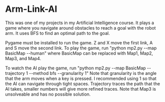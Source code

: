 # Arm-Link-AI
This was one of my projects in my Artificial Intelligence course. It plays a game where you navigate around obstacles to reach a goal with the robot arm. It uses BFS to find an optimal path to the goal.

Pygame must be installed to run the game. Z and X move the first link, A and S move the second link.
To play the game, run
"python mp2.py --map BasicMap --human"
where BasicMap can be replaced with Map1, Map2, Map3, and Map4.

To watch the AI play the game, run
"python mp2.py --map BasicMap --trajectory 1 --method bfs --granularity 1"
Note that granularity is the angle that the arm moves when a key is pressed. I recommended using 1 so that the AI can navigate through tight spaces. Trajectory traces the path that the AI takes, smaller numbers will give more refined traces. Note that Map3 is unsolveable and has no possible solution.
